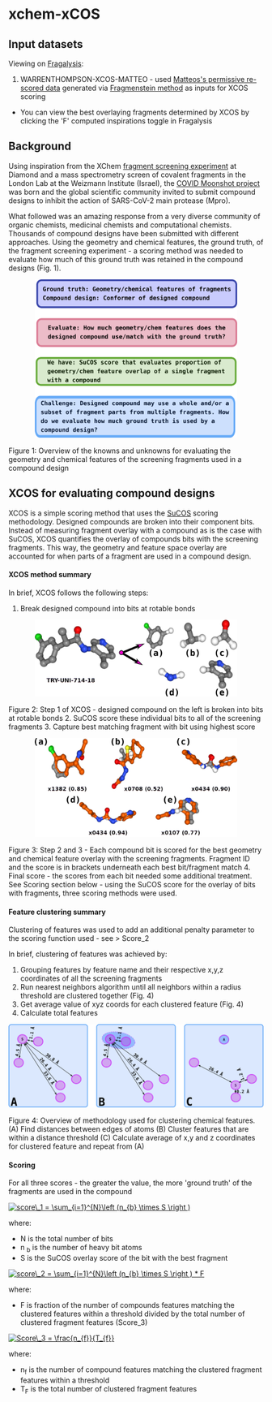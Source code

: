 # xchem-xCOS

## Input datasets

Viewing on [Fragalysis](https://fragalysis.diamond.ac.uk/viewer/react/preview/target/Mpro):
1. WARRENTHOMPSON-XCOS-MATTEO - used [Matteos's permissive re-scored data](https://discuss.postera.ai/t/fragmenstein-assessing-fidelty-to-hits/1343/4) generated via [Fragmenstein method](https://github.com/matteoferla/Fragmenstein) as inputs for XCOS scoring

- You can view the best overlaying fragments determined by XCOS by clicking the 'F' computed inspirations toggle in Fragalysis 

## Background
Using inspiration from the XChem [fragment screening experiment](https://www.diamond.ac.uk/covid-19/for-scientists/Main-protease-structure-and-XChem.html) at 
Diamond and a mass spectrometry screen of covalent fragments in the London Lab at the Weizmann Institute (Israel), the [COVID Moonshot project](https://discuss.postera.ai/c/covid)  
was born and the global scientific community invited to submit compound designs to inhibit the action of SARS-CoV-2 main protease (Mpro). 

What followed was an amazing response from a very diverse community of organic chemists, medicinal chemists and computational chemists. Thousands of compound 
designs have been submitted with different approaches. Using the geometry and chemical features, the ground truth, of the fragment screening experiment - 
a scoring method was needed to evaluate how much of this ground truth was retained in the compound designs (Fig. 1).

<p align="center">
<img src="images/xcos_readme_intro.png" width="400px">
</p>
Figure 1: Overview of the knowns and unknowns for evaluating the geometry and chemical features of the screening fragments used in a compound design   

## XCOS for evaluating compound designs
XCOS is a simple scoring method that uses the [SuCOS](https://chemrxiv.org/articles/SuCOS_is_Better_than_RMSD_for_Evaluating_Fragment_Elaboration_and_Docking_Poses/8100203/1) scoring methodology. Designed compounds are broken into their component bits. Instead of measuring fragment overlay with a compound as is the case with SuCOS, 
XCOS quantifies the overlay of compounds bits with the screening fragments. This way, the geometry and feature space overlay are accounted for when parts of a fragment 
are used in a compound design. 
    
#### XCOS method summary
In brief, XCOS follows the following steps:
 1. Break designed compound into bits at rotable bonds
<p align="center">
<img src="images/xcos_step_1.png" width="400px">
</p> 
Figure 2: Step 1 of XCOS - designed compound on the left is broken into bits at rotable bonds   
 2. SuCOS score these individual bits to all of the screening fragments
 3. Capture best matching fragment with bit using highest score 
<p align="center">
<img src="images/xcos_step_2_3.png" width="400px">
</p> 
Figure 3: Step 2 and 3 - Each compound bit is scored for the best geometry and chemical feature overlay with the screening fragments. Fragment ID and the score is in brackets underneath each best bit/fragment match
4. Final score - the scores from each bit needed some additional treatment. See Scoring section below - using the SuCOS score for the overlay of bits with fragments, three scoring methods were used. 

#### Feature clustering summary
Clustering of features was used to add an additional penalty parameter to the scoring function used - see > Score_2

In brief, clustering of features was achieved by:

 1. Grouping features by feature name and their respective x,y,z coordinates of all the screening fragments
 3. Run nearest neighbors algorithm until all neighbors within a radius threshold are clustered together (Fig. 4)
 4. Get average value of xyz coords for each clustered feature (Fig. 4) 
 4. Calculate total features  

<p align="center">
<img src="images/feat_cluster_step_1.PNG" width="600px">
</p> 
Figure 4: Overview of methodology used for clustering chemical features. (A) Find distances between edges of atoms (B) Cluster features that are within a distance threshold 
(C) Calculate average of x,y and z coordinates for clustered feature and repeat from (A)  

#### Scoring

For all three scores - the greater the value, the more 'ground truth' of the fragments are used in the compound 

<a href="https://www.codecogs.com/eqnedit.php?latex=score\_1&space;=&space;\sum_{i=1}^{N}\left&space;(n_{b}&space;\times&space;S&space;\right&space;)" target="_blank"><img src="https://latex.codecogs.com/svg.latex?score\_1&space;=&space;\sum_{i=1}^{N}\left&space;(n_{b}&space;\times&space;S&space;\right&space;)" title="score\_1 = \sum_{i=1}^{N}\left (n_{b} \times S \right )" /></a>

where:
- N is the total number of bits
- n <sub>b</sub> is the number of heavy bit atoms
- S is the SuCOS overlay score of the bit with the best fragment

<a href="https://www.codecogs.com/eqnedit.php?latex=score\_2&space;=&space;\sum_{i=1}^{N}\left&space;(n_{b}&space;\times&space;S&space;\right&space;)&space;*&space;F" target="_blank"><img src="https://latex.codecogs.com/svg.latex?score\_2&space;=&space;\sum_{i=1}^{N}\left&space;(n_{b}&space;\times&space;S&space;\right&space;)&space;*&space;F" title="score\_2 = \sum_{i=1}^{N}\left (n_{b} \times S \right ) * F" /></a>

where:
- F is fraction of the number of compounds features matching the clustered features within a threshold divided by the total number of clustered fragment features (Score_3)
       
<a href="https://www.codecogs.com/eqnedit.php?latex=Score\_3&space;=&space;\frac{n_{f}}{T_{f}}" target="_blank"><img src="https://latex.codecogs.com/svg.latex?Score\_3&space;=&space;\frac{n_{f}}{T_{f}}" title="Score\_3 = \frac{n_{f}}{T_{f}}" /></a>

where:
- n<sub>f</sub> is the number of compound features matching the clustered fragment features within a threshold
- T<sub>F</sub> is the total number of clustered fragment features
